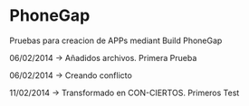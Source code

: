 PhoneGap
========

Pruebas para creacion de APPs mediant Build PhoneGap

06/02/2014 -> Añadidos archivos. Primera Prueba


06/02/2014 -> Creando conflicto

11/02/2014 -> Transformado en CON-CIERTOS. Primeros Test
